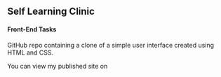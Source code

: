 <h2>Self Learning Clinic</h2>
<p><h4>Front-End Tasks</h4></p>

<p>GitHub repo containing a clone of a simple user interface created using HTML and CSS.
</p>
<p>You can view my published site on <link rel="stylesheet" type="text/css" href="https://mehrceey04.github.io/Front-End/"></p>